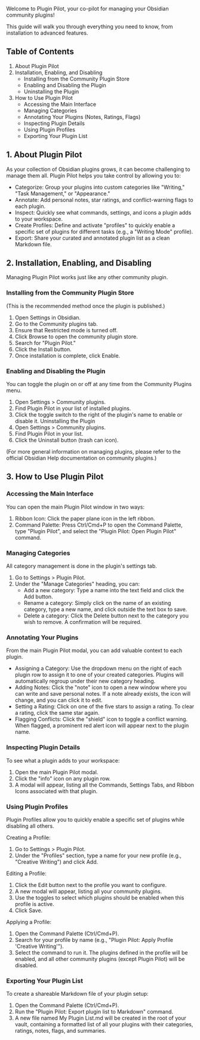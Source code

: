 Welcome to Plugin Pilot, your co-pilot for managing your Obsidian community plugins!

This guide will walk you through everything you need to know, from installation to advanced features.

## Table of Contents

1. About Plugin Pilot
2. Installation, Enabling, and Disabling
   * Installing from the Community Plugin Store
   * Enabling and Disabling the Plugin
   * Uninstalling the Plugin
3. How to Use Plugin Pilot
   * Accessing the Main Interface
   * Managing Categories
   * Annotating Your Plugins (Notes, Ratings, Flags)
   * Inspecting Plugin Details
   * Using Plugin Profiles
   * Exporting Your Plugin List

## 1. About Plugin Pilot

As your collection of Obsidian plugins grows, it can become challenging to manage them all. Plugin Pilot helps you take control by allowing you to:
* Categorize: Group your plugins into custom categories like "Writing," "Task Management," or "Appearance."
* Annotate: Add personal notes, star ratings, and conflict-warning flags to each plugin.
* Inspect: Quickly see what commands, settings, and icons a plugin adds to your workspace.
* Create Profiles: Define and activate "profiles" to quickly enable a specific set of plugins for different tasks (e.g., a "Writing Mode" profile).
* Export: Share your curated and annotated plugin list as a clean Markdown file.

## 2. Installation, Enabling, and Disabling

Managing Plugin Pilot works just like any other community plugin.

### Installing from the Community Plugin Store

(This is the recommended method once the plugin is published.)

1. Open Settings in Obsidian.
2. Go to the Community plugins tab.
3. Ensure that Restricted mode is turned off.
4. Click Browse to open the community plugin store.
5. Search for "Plugin Pilot."
6. Click the Install button.
7. Once installation is complete, click Enable.

### Enabling and Disabling the Plugin

You can toggle the plugin on or off at any time from the Community Plugins menu.

1. Open Settings > Community plugins.
2. Find Plugin Pilot in your list of installed plugins.
3. Click the toggle switch to the right of the plugin's name to enable or disable it.
Uninstalling the Plugin
4. Open Settings > Community plugins.
5. Find Plugin Pilot in your list.
6. Click the Uninstall button (trash can icon).

(For more general information on managing plugins, please refer to the official Obsidian Help documentation on community plugins.)

## 3. How to Use Plugin Pilot

### Accessing the Main Interface

You can open the main Plugin Pilot window in two ways:
1. Ribbon Icon: Click the paper plane icon in the left ribbon.
2. Command Palette: Press Ctrl/Cmd+P to open the Command Palette, type "Plugin Pilot", and select the "Plugin Pilot: Open Plugin Pilot" command.

### Managing Categories

All category management is done in the plugin's settings tab.

1. Go to Settings > Plugin Pilot.
2. Under the "Manage Categories" heading, you can:
   * Add a new category: Type a name into the text field and click the Add button.
   * Rename a category: Simply click on the name of an existing category, type a new name, and click outside the text box to save.
   * Delete a category: Click the Delete button next to the category you wish to remove. A confirmation will be required.
   
### Annotating Your Plugins

From the main Plugin Pilot modal, you can add valuable context to each plugin.

* Assigning a Category: Use the dropdown menu on the right of each plugin row to assign it to one of your created categories. Plugins will automatically regroup under their new category heading.
* Adding Notes: Click the "note" icon to open a new window where you can write and save personal notes. If a note already exists, the icon will change, and you can click it to edit.
* Setting a Rating: Click on one of the five stars to assign a rating. To clear a rating, click the same star again.
* Flagging Conflicts: Click the "shield" icon to toggle a conflict warning. When flagged, a prominent red alert icon will appear next to the plugin name.

### Inspecting Plugin Details

To see what a plugin adds to your workspace:
1. Open the main Plugin Pilot modal.
2. Click the "info" icon on any plugin row.
3. A modal will appear, listing all the Commands, Settings Tabs, and Ribbon Icons associated with that plugin.

### Using Plugin Profiles

Plugin Profiles allow you to quickly enable a specific set of plugins while disabling all others.

Creating a Profile:
1. Go to Settings > Plugin Pilot.
2. Under the "Profiles" section, type a name for your new profile (e.g., "Creative Writing") and click Add.

Editing a Profile:
1. Click the Edit button next to the profile you want to configure.
2. A new modal will appear, listing all your community plugins.
3. Use the toggles to select which plugins should be enabled when this profile is active.
4. Click Save.

Applying a Profile:
1. Open the Command Palette (Ctrl/Cmd+P).
2. Search for your profile by name (e.g., "Plugin Pilot: Apply Profile 'Creative Writing'").
3. Select the command to run it. The plugins defined in the profile will be enabled, and all other community plugins (except Plugin Pilot) will be disabled.

### Exporting Your Plugin List
To create a shareable Markdown file of your plugin setup:
1. Open the Command Palette (Ctrl/Cmd+P).
2. Run the "Plugin Pilot: Export plugin list to Markdown" command.
3. A new file named My Plugin List.md will be created in the root of your vault, containing a formatted list of all your plugins with their categories, ratings, notes, flags, and summaries.
<!-- end list -->